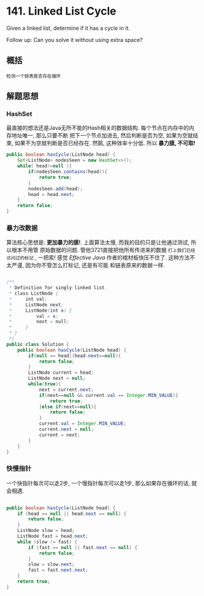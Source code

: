 # 141. Linked List Cycle
Given a linked list, determine if it has a cycle in it.

Follow up:
Can you solve it without using extra space?

## 概括
    检测一个链表是否存在循环

## 解题思想
### HashSet

最直接的想法还是Java无所不能的Hash相关的数据结构. 每个节点在内存中的内存地址唯一, 那么只要不断
把下一个节点加进去, 然后判断是否为空, 如果为空就结束, 如果不为空就判断是否已经存在.
然鹅, 这种效率十分低.
所以 **暴力膜, 不可取!** 
    
```java
public boolean hasCycle(ListNode head) {
    Set<ListNode> nodesSeen = new HashSet<>();
    while( head!=null ){
        if(nodesSeen.contains(head)){
            return true;
        }
        nodesSeen.add(head);
        head = head.next;
    }
    return false; 
}

```
### 暴力改数据

算法核心思想是: **更加暴力的膜!**. 上面算法太慢, 而我的目的只是让他通过测试, 所以根本不用管
原始数据的问题. 管他3721直接把他所有传进来的数据 `打上我们已经访问过的标记` , 一把索!
感觉 _Effective Java_ 作者的棺材板快压不住了. 这种方法不太严谨, 因为你不管怎么打标记, 还是有可能
和链表原来的数据一样.

```java 

/**
 * Definition for singly-linked list.
 * class ListNode {
 *     int val;
 *     ListNode next;
 *     ListNode(int x) {
 *         val = x;
 *         next = null;
 *     }
 * }
 */
public class Solution {
    public boolean hasCycle(ListNode head) {
        if(null == head||head.next==null){
            return false;
        }
        ListNode current = head;
        ListNode next = null;
        while(true){
            next = current.next;
            if(next==null && current.val == Integer.MIN_VALUE){
                return true;
            }else if(next==null){
                return false;
            }
            current.val = Integer.MIN_VALUE;
            current.next = null;
            current = next;
        }
    }
}

```

### 快慢指针

一个快指针每次可以走2步, 一个慢指针每次可以走1步, 那么如果存在循环的话, 就会相遇.

```java 
 
public boolean hasCycle(ListNode head) {
    if (head == null || head.next == null) {
        return false;
    }
    ListNode slow = head;
    ListNode fast = head.next;
    while (slow != fast) {
        if (fast == null || fast.next == null) {
            return false;
        }
        slow = slow.next;
        fast = fast.next.next;
    }
    return true;
}


```
